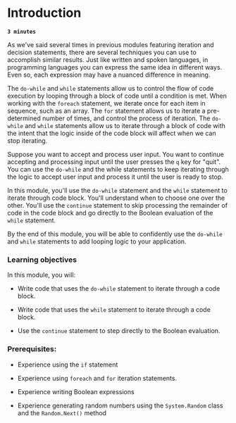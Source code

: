 # Introduction

**`3 minutes`**

As we've said several times in previous modules featuring iteration and decision statements, there are several techniques you can use to accomplish similar results. Just like written and spoken languages, in programming languages you can express the same idea in different ways. Even so, each expression may have a nuanced difference in meaning.

The `do-while` and `while` statements allow us to control the flow of code execution by looping through a block of code until a condition is met. When working with the `foreach` statement, we iterate once for each item in sequence, such as an array. The `for` statement allows us to iterate a pre-determined number of times, and control the process of iteration. The `do-while` and `while` statements allow us to iterate through a block of code with the intent that the logic inside of the code block will affect when we can stop iterating.

Suppose you want to accept and process user input. You want to continue accepting and processing input until the user presses the `q` key for "quit". You can use the `do-while` and the while statements to keep iterating through the logic to accept user input and process it until the user is ready to stop.

In this module, you'll use the `do-while` statement and the `while` statement to iterate through code block. You'll understand when to choose one over the other. You'll use the `continue` statement to skip processing the remainder of code in the code block and go directly to the Boolean evaluation of the `while` statement.

By the end of this module, you will be able to confidently use the `do-while` and `while` statements to add looping logic to your application.

### Learning objectives

In this module, you will:


- Write code that uses the `do-while` statement to iterate through a code block.

- Write code that uses the `while` statement to iterate through a code block.

- Use the `continue` statement to step directly to the Boolean evaluation.


### Prerequisites:


- Experience using the `if` statement

- Experience using `foreach` and `for` iteration statements.

- Experience writing Boolean expressions

- Experience generating random numbers using the `System.Random` class and the `Random.Next()` method


